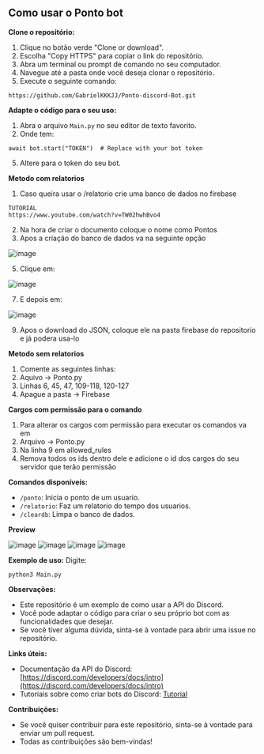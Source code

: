 ## Como usar o Ponto bot

**Clone o repositório:**

1. Clique no botão verde "Clone or download".
2. Escolha "Copy HTTPS" para copiar o link do repositório.
3. Abra um terminal ou prompt de comando no seu computador.
4. Navegue até a pasta onde você deseja clonar o repositório.
5. Execute o seguinte comando:

```
https://github.com/GabrielKKKJJ/Ponto-discord-Bot.git
```

**Adapte o código para o seu uso:**

1. Abra o arquivo `Main.py` no seu editor de texto favorito.
2. Onde tem:
```
await bot.start("TOKEN")  # Replace with your bot token
```
5. Altere para o token do seu bot.
   
**Metodo com relatorios**
1. Caso queira usar o /relatorio crie uma banco de dados no firebase
```
TUTORIAL
https://www.youtube.com/watch?v=TW02hwhBvo4
```
2. Na hora de criar o documento coloque o nome como Pontos
3. Apos a criação do banco de dados va na seguinte opção

![image](https://github.com/GabrielKKKJJ/Ponto-discord-Bot/assets/123528138/850266cc-22d1-42c2-aabf-8196978061da)

5. Clique em:

![image](https://github.com/GabrielKKKJJ/Ponto-discord-Bot/assets/123528138/524bf876-461c-4c8b-9aa8-9d47edaa2cb3)

7. E depois em:
   
![image](https://github.com/GabrielKKKJJ/Ponto-discord-Bot/assets/123528138/dc27898d-fe45-4fad-a28a-024c27d752f2)

9. Apos o download do JSON, coloque ele na pasta firebase do repositorio e já podera usa-lo

**Metodo sem relatorios**
1. Comente as seguintes linhas:
2. Aquivo -> Ponto.py
3. Linhas 6, 45, 47, 109-118, 120-127
4. Apague a pasta -> Firebase

**Cargos com permissão para o comando**
1. Para alterar os cargos com permissão para executar os comandos va em
2. Arquivo -> Ponto.py
3. Na linha 9 em allowed_rules
4. Remova todos os ids dentro dele e adicione o id dos cargos do seu servidor que terão permissão

**Comandos disponíveis:**

* `/ponto`: Inicia o ponto de um usuario.
* `/relatorio`: Faz um relatorio do tempo dos usuarios.
* `/cleardb`: Limpa o banco de dados.

**Preview**

![image](https://github.com/GabrielKKKJJ/Ponto-discord-Bot/assets/123528138/7e99876d-ea4e-4f16-8c3e-fb75f1353f0f)
![image](https://github.com/GabrielKKKJJ/Ponto-discord-Bot/assets/123528138/1b2f74d2-6e2c-4f76-b260-7f060db468a9)
![image](https://github.com/GabrielKKKJJ/Ponto-discord-Bot/assets/123528138/97bfeeee-865b-4edd-a252-6b04155db73b)
![image](https://github.com/GabrielKKKJJ/Ponto-discord-Bot/assets/123528138/f0cf6278-b26b-4eb8-a43b-a1ce7f0da788)


**Exemplo de uso:**
Digite:
```
python3 Main.py
```

**Observações:**

* Este repositório é um exemplo de como usar a API do Discord.
* Você pode adaptar o código para criar o seu próprio bot com as funcionalidades que desejar.
* Se você tiver alguma dúvida, sinta-se à vontade para abrir uma issue no repositório.

**Links úteis:**

* Documentação da API do Discord: [https://discord.com/developers/docs/intro](https://discord.com/developers/docs/intro)
* Tutoriais sobre como criar bots do Discord: [Tutorial](https://www.youtube.com/watch?v=4-aVu1_w18Y&list=PL9-YiBpH1Ne7NJlG9wGsEee24koLc8JTT)

**Contribuições:**

* Se você quiser contribuir para este repositório, sinta-se à vontade para enviar um pull request.
* Todas as contribuições são bem-vindas!

